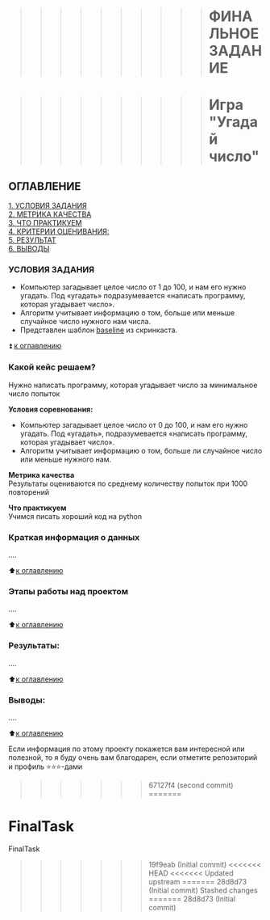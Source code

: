 >>>>>>>>>># ФИНАЛЬНОЕ ЗАДАНИЕ

>>>>>>>>>># Игра "Угадай число"



## ОГЛАВЛЕНИЕ  
[1. УСЛОВИЯ ЗАДАНИЯ](.README.md#Описание-проекта)  
[2. МЕТРИКА КАЧЕСТВА](.README.md#Какой-кейс-решаем)  
[3. ЧТО ПРАКТИКУЕМ](.README.md#Краткая-информация-о-данных)  
[4. КРИТЕРИИ ОЦЕНИВАНИЯ:](.README.md#Этапы-работы-над-проектом)  
[5. РЕЗУЛЬТАТ](.README.md#Результат)    
[6. ВЫВОДЫ](.README.md#Выводы) 

### УСЛОВИЯ ЗАДАНИЯ    
* Компьютер загадывает целое число от 1 до 100, и нам его нужно угадать. Под «угадать» подразумевается «написать программу, которая угадывает число».
* Алгоритм учитывает информацию о том, больше или меньше случайное число нужного нам числа.
* Представлен шаблон [baseline](https://colab.research.google.com/drive/1k2WZD8PWWOYFHrpAJoB2eZw06ID7KnFA) из скринкаста.


:arrow_double_up: [к оглавлению](##ОГЛАВЛЕНИЕ)


### Какой кейс решаем?    
Нужно написать программу, которая угадывает число за минимальное число попыток

**Условия соревнования:**  
- Компьютер загадывает целое число от 0 до 100, и нам его нужно угадать. Под «угадать», подразумевается «написать программу, которая угадывает число».
- Алгоритм учитывает информацию о том, больше ли случайное число или меньше нужного нам.

**Метрика качества**     
Результаты оцениваются по среднему количеству попыток при 1000 повторений

**Что практикуем**     
Учимся писать хороший код на python


### Краткая информация о данных
....
  
:arrow_up:[к оглавлению](.README.md#Оглавление)


### Этапы работы над проектом  
....

:arrow_up:[к оглавлению](.README.md#Оглавление)


### Результаты:  
....

:arrow_up:[к оглавлению](.README.md#Оглавление)


### Выводы:  
....

:arrow_up:[к оглавлению](.README.md#Оглавление)


Если информация по этому проекту покажется вам интересной или полезной, то я буду очень вам благодарен, если отметите репозиторий и профиль ⭐️⭐️⭐️-дами
>>>>>>> 67127f4 (second commit)
=======
# FinalTask
FinalTask
>>>>>>> 19f9eab (Initial commit)
<<<<<<< HEAD
<<<<<<< Updated upstream
=======
>>>>>>> 28d8d73 (Initial commit)
>>>>>>> Stashed changes
=======
>>>>>>> 28d8d73 (Initial commit)
